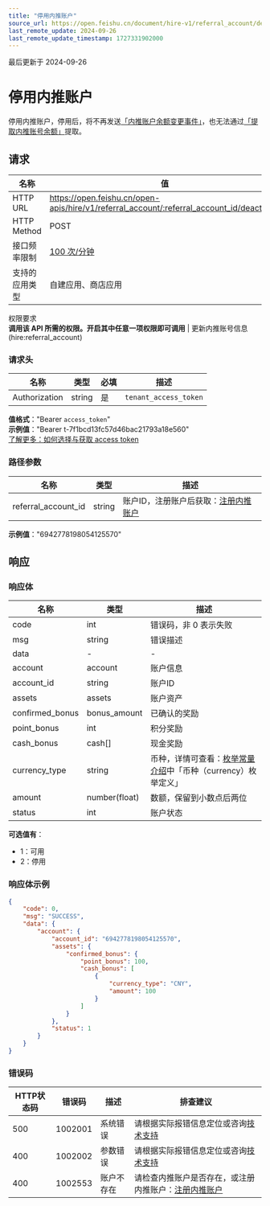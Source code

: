 ```yaml
---
title: "停用内推账户"
source_url: https://open.feishu.cn/document/hire-v1/referral_account/deactivate
last_remote_update: 2024-09-26
last_remote_update_timestamp: 1727331902000
---
```

最后更新于 2024-09-26

# 停用内推账户

停用内推账户，停用后，将不再发送[「内推账户余额变更事件」](https://open.feishu.cn/document/ukTMukTMukTM/uMzM1YjLzMTN24yMzUjN/hire-v1/referral_account/events/assets_update)，也无法通过[「提取内推账号余额」](https://open.feishu.cn/document/ukTMukTMukTM/uMzM1YjLzMTN24yMzUjN/hire-v1/referral_account/withdraw)提取。

## 请求
名称 | 值
---|---
HTTP URL | https://open.feishu.cn/open-apis/hire/v1/referral_account/:referral_account_id/deactivate
HTTP Method | POST
接口频率限制 | [100 次/分钟](https://open.feishu.cn/document/ukTMukTMukTM/uUzN04SN3QjL1cDN)
支持的应用类型 | 自建应用、商店应用
权限要求  
            **调用该 API 所需的权限。开启其中任意一项权限即可调用** | 更新内推账号信息(hire:referral_account)

### 请求头

名称 | 类型 | 必填 | 描述
--- | --- | --- | ---
Authorization | string | 是 | `tenant_access_token`  
**值格式**："Bearer `access_token`"  
**示例值**："Bearer t-7f1bcd13fc57d46bac21793a18e560"  
[了解更多：如何选择与获取 access token](https://open.feishu.cn/document/uAjLw4CM/ugTN1YjL4UTN24CO1UjN/trouble-shooting/how-to-choose-which-type-of-token-to-use)

### 路径参数

名称 | 类型 | 描述
--- | --- | ---
referral_account_id | string | 账户ID，注册账户后获取：[注册内推账户](https://open.feishu.cn/document/ukTMukTMukTM/uMzM1YjLzMTN24yMzUjN/hire-v1/referral_account/create)  
**示例值**："6942778198054125570"

## 响应

### 响应体

名称 | 类型 | 描述
--- | --- | ---
code | int | 错误码，非 0 表示失败
msg | string | 错误描述
data | \- | \-
account | account | 账户信息
account_id | string | 账户ID
assets | assets | 账户资产
confirmed_bonus | bonus_amount | 已确认的奖励
point_bonus | int | 积分奖励
cash_bonus | cash\[\] | 现金奖励
currency_type | string | 币种，详情可查看：[枚举常量介绍](https://open.feishu.cn/document/ukTMukTMukTM/uMzM1YjLzMTN24yMzUjN/enum)中「币种（currency）枚举定义」
amount | number(float) | 数额，保留到小数点后两位
status | int | 账户状态  
**可选值有**：  
- 1：可用  
- 2：停用

### 响应体示例
```json
{
    "code": 0,
    "msg": "SUCCESS",
    "data": {
        "account": {
            "account_id": "6942778198054125570",
            "assets": {
                "confirmed_bonus": {
                    "point_bonus": 100,
                    "cash_bonus": [
                        {
                            "currency_type": "CNY",
                            "amount": 100
                        }
                    ]
                }
            },
            "status": 1
        }
    }
}
```

### 错误码

HTTP状态码 | 错误码 | 描述 | 排查建议
--- | --- | --- | ---
500 | 1002001 | 系统错误 | 请根据实际报错信息定位或咨询[技术支持](https://applink.feishu.cn/TLJpeNdW)
400 | 1002002 | 参数错误 | 请根据实际报错信息定位或咨询[技术支持](https://applink.feishu.cn/TLJpeNdW)
400 | 1002553 | 账户不存在 | 请检查内推账户是否存在，或注册内推账户：[注册内推账户](https://open.feishu.cn/document/ukTMukTMukTM/uMzM1YjLzMTN24yMzUjN/hire-v1/referral_account/create)

